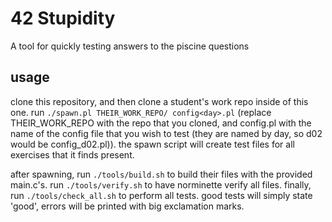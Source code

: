 # 42 Stupidity
A tool for quickly testing answers to the piscine questions

## usage
clone this repository, and then clone a student's work repo inside of this one. run ```./spawn.pl THEIR_WORK_REPO/ config<day>.pl``` (replace THEIR_WORK_REPO with the repo that you cloned, and config<day>.pl with the name of the config file that you wish to test (they are named by day, so d02 would be config_d02.pl)). the spawn script will create test files for all exercises that it finds present.

after spawning, run ```./tools/build.sh``` to build their files with the provided main.c's. run ```./tools/verify.sh``` to have norminette verify all files. finally, run ```./tools/check_all.sh``` to perform all tests. good tests will simply state 'good', errors will be printed with big exclamation marks.
